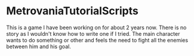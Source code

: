 # MetrovaniaTutorialScripts
This is a game I have been working on for about 2 years now. There is no story as I wouldn't
know how to write one if I tried. The main character wants to do something or other and feels
the need to fight all the enemies between him and his goal.
